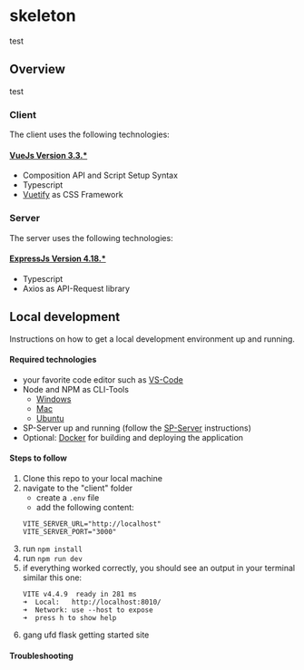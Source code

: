 # skeleton

test

## Overview

test

### Client

The client uses the following technologies:

#### [VueJs Version 3.3.*](https://vuejs.org/)
 - Composition API and Script Setup Syntax
 - Typescript
 - [Vuetify](https://vuetifyjs.com/en/) as CSS Framework

### Server

The server uses the following technologies:

#### [ExpressJs Version 4.18.*](https://expressjs.com/)
 - Typescript
 - Axios as API-Request library
 

## Local development

Instructions on how to get a local development environment up and running.

#### Required technologies

 - your favorite code editor such as [VS-Code](https://code.visualstudio.com/)
 - Node and NPM as CLI-Tools
	- [Windows](https://phoenixnap.com/kb/install-node-js-npm-on-windows)
	- [Mac](https://treehouse.github.io/installation-guides/mac/node-mac.html)
	- [Ubuntu](https://www.digitalocean.com/community/tutorials/how-to-install-node-js-on-ubuntu-20-04)
 - SP-Server up and running (follow the [SP-Server](https://github.com/SafeExamBrowser/seb-screen-proctoring-server) instructions)
 - Optional: [Docker](https://www.docker.com/) for building and deploying the application


#### Steps to follow

 1. Clone this repo to your local machine
 2. navigate to the "client" folder
    - create a `.env` file
    - add the following content:
    ```
    VITE_SERVER_URL="http://localhost" 
    VITE_SERVER_PORT="3000"
    ```
 3. run `npm install`
 4. run `npm run dev`
 5. if everything worked correctly, you should see an output in your terminal similar this one:
     ```
    VITE v4.4.9  ready in 281 ms
    ➜  Local:   http://localhost:8010/
    ➜  Network: use --host to expose
    ➜  press h to show help
    ```
6. gang ufd flask getting started site  
  
 

#### Troubleshooting

